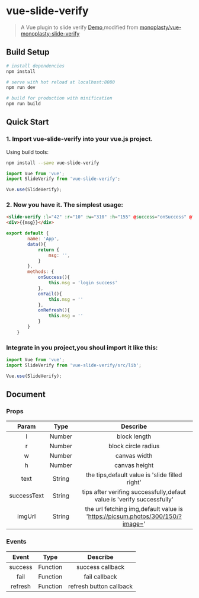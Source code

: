# vue-slide-verify

> A Vue plugin to slide verify [Demo](https://monoplasty.github.io/vue-slide-verify/),modified from [monoplasty/vue-monoplasty-slide-verify](https://github.com/monoplasty/vue-monoplasty-slide-verify)

## Build Setup

``` bash
# install dependencies
npm install

# serve with hot reload at localhost:8080
npm run dev

# build for production with minification
npm run build
```
## Quick Start

###  1. Import vue-slide-verify into your vue.js project.

Using build tools:

```bash
npm install --save vue-slide-verify
```

```js
import Vue from 'vue';
import SlideVerify from 'vue-slide-verify';

Vue.use(SlideVerify);
```

### 2. Now you have it. The simplest usage:

```html
<slide-verify :l="42" :r="10" :w="310" :h="155" @success="onSuccess" @fail="onFail" @refresh="onRefresh"></slide-verify>
<div>{{msg}}</div>
```

```js
export default {
        name: 'App',
        data(){
            return {
                msg: '',
            }
        },
        methods: {
            onSuccess(){
                this.msg = 'login success'
            },
            onFail(){
                this.msg = ''
            },
            onRefresh(){
                this.msg = ''
            }
        }
    }
```

### Integrate in you project,you shoul import it like this:

```js
import Vue from 'vue';
import SlideVerify from 'vue-slide-verify/src/lib';

Vue.use(SlideVerify);
```

## Document

### Props

|    Param    |  Type  |                                   Describe                                    |
| :---------: | :----: | :---------------------------------------------------------------------------: |
|      l      | Number |                                 block length                                  |
|      r      | Number |                              block circle radius                              |
|      w      | Number |                                 canvas width                                  |
|      h      | Number |                                 canvas height                                 |
|    text     | String |                the tips,default value is 'slide filled right'                 |
| successText | String |    tips after verifing successfully,defaut value is 'verify successfully'     |
|   imgUrl    | String | the url fetching img,default value is 'https://picsum.photos/300/150/?image=' |

### Events

|  Event  |   Type   |        Describe         |
| :-----: | :------: | :---------------------: |
| success | Function |    success callback     |
|  fail   | Function |      fail callback      |
| refresh | Function | refresh button callback |

